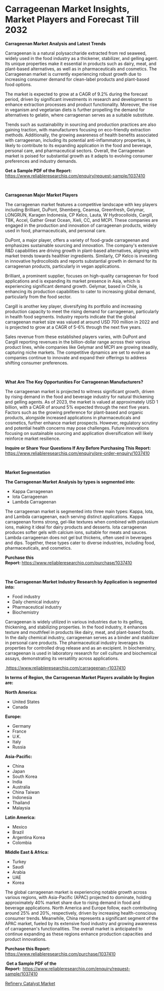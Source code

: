 <p><h1>Carrageenan Market Insights, Market Players and Forecast Till 2032</h1></p><p><strong>Carrageenan Market Analysis and Latest Trends</strong></p>
<p><p>Carrageenan is a natural polysaccharide extracted from red seaweed, widely used in the food industry as a thickener, stabilizer, and gelling agent. Its unique properties make it essential in products such as dairy, meat, and plant-based alternatives, as well as in pharmaceuticals and cosmetics. The Carrageenan market is currently experiencing robust growth due to increasing consumer demand for clean-label products and plant-based food options. </p><p>The market is expected to grow at a CAGR of 9.2% during the forecast period, driven by significant investments in research and development to enhance extraction processes and product functionality. Moreover, the rise in veganism and vegetarian diets is further propelling the demand for alternatives to gelatin, where carrageenan serves as a suitable substitute. </p><p>Trends such as sustainability in sourcing and production practices are also gaining traction, with manufacturers focusing on eco-friendly extraction methods. Additionally, the growing awareness of health benefits associated with carrageenan, including its potential anti-inflammatory properties, is likely to contribute to its expanding application in the food and beverage, personal care, and pharmaceutical sectors. Overall, the Carrageenan market is poised for substantial growth as it adapts to evolving consumer preferences and industry demands.</p></p>
<p><strong>Get a Sample PDF of the Report:&nbsp;</strong> <a href="https://www.reliableresearchiq.com/enquiry/request-sample/1037410?utm_campaign=2249&utm_medium=2&utm_source=Github&utm_content=ia&utm_term=31012025&utm_id=carrageenan">https://www.reliableresearchiq.com/enquiry/request-sample/1037410</a></p>
<p>&nbsp;</p>
<p><strong>Carrageenan Major Market Players</strong></p>
<p><p>The carrageenan market features a competitive landscape with key players including Brilliant, DuPont, Shemberg, Ceamsa, Greenfresh, Gelymar, LONGRUN, Karagen Indonesia, CP Kelco, Lauta, W Hydrocolloids, Cargill, TBK, Accel, Gather Great Ocean, Xieli, CC, and MCPI. These companies are engaged in the production and innovation of carrageenan products, widely used in food, pharmaceuticals, and personal care.</p><p>DuPont, a major player, offers a variety of food-grade carrageenan and emphasizes sustainable sourcing and innovation. The company's extensive R&D capabilities are driving growth in plant-based alternatives, aligning with market trends towards healthier ingredients. Similarly, CP Kelco is investing in innovative hydrocolloids and reports substantial growth in demand for its carrageenan products, particularly in vegan applications.</p><p>Brilliant, a prominent supplier, focuses on high-quality carrageenan for food applications and is expanding its market presence in Asia, which is experiencing significant demand growth. Gelymar, based in Chile, is enhancing its production capabilities to cater to increasing global demand, particularly from the food sector.</p><p>Cargill is another key player, diversifying its portfolio and increasing production capacity to meet the rising demand for carrageenan, particularly in health food segments. Industry reports indicate that the global carrageenan market size was valued at around USD 700 million in 2022 and is projected to grow at a CAGR of 5-6% through the next five years.</p><p>Sales revenue from these established players varies, with DuPont and Cargill reporting revenues in the billion-dollar range across their various product lines, while companies like Gelymar and MCPI are growing steadily, capturing niche markets. The competitive dynamics are set to evolve as companies continue to innovate and expand their offerings to address shifting consumer preferences.</p></p>
<p>&nbsp;</p>
<p><strong>What Are The Key Opportunities For Carrageenan Manufacturers?</strong></p>
<p><p>The carrageenan market is projected to witness significant growth, driven by rising demand in the food and beverage industry for natural thickening and gelling agents. As of 2023, the market is valued at approximately USD 1 billion, with a CAGR of around 5% expected through the next five years. Factors such as the growing preference for plant-based and organic products, alongside increased applications in pharmaceuticals and cosmetics, further enhance market prospects. However, regulatory scrutiny and potential health concerns may pose challenges. Future innovations focusing on sustainable sourcing and application diversification will likely reinforce market resilience.</p></p>
<p><strong>Inquire or Share Your Questions If Any Before Purchasing This Report:</strong> <a href="https://www.reliableresearchiq.com/enquiry/pre-order-enquiry/1037410?utm_campaign=2249&utm_medium=2&utm_source=Github&utm_content=ia&utm_term=31012025&utm_id=carrageenan">https://www.reliableresearchiq.com/enquiry/pre-order-enquiry/1037410</a></p>
<p>&nbsp;</p>
<p><strong>Market Segmentation</strong></p>
<p><strong>The Carrageenan Market Analysis by types is segmented into:</strong></p>
<p><ul><li>Kappa Carrageenan</li><li>Iota Carrageenan</li><li>Lambda Carrageenan</li></ul></p>
<p><p>The carrageenan market is segmented into three main types: Kappa, Iota, and Lambda carrageenan, each serving distinct applications. Kappa carrageenan forms strong, gel-like textures when combined with potassium ions, making it ideal for dairy products and desserts. Iota carrageenan produces softer gels with calcium ions, suitable for meats and sauces. Lambda carrageenan does not gel but thickens, often used in beverages and dips. Together, these types cater to diverse industries, including food, pharmaceuticals, and cosmetics.</p></p>
<p><strong>Purchase this Report:&nbsp;</strong><a href="https://www.reliableresearchiq.com/purchase/1037410?utm_campaign=2249&utm_medium=2&utm_source=Github&utm_content=ia&utm_term=31012025&utm_id=carrageenan">https://www.reliableresearchiq.com/purchase/1037410</a></p>
<p>&nbsp;</p>
<p><strong>The Carrageenan Market Industry Research by Application is segmented into:</strong></p>
<p><ul><li>Food industry</li><li>Daily chemical industry</li><li>Pharmaceutical industry</li><li>Biochemistry</li></ul></p>
<p><p>Carrageenan is widely utilized in various industries due to its gelling, thickening, and stabilizing properties. In the food industry, it enhances texture and mouthfeel in products like dairy, meat, and plant-based foods. In the daily chemical industry, carrageenan serves as a binder and stabilizer in personal care products. The pharmaceutical industry leverages its properties for controlled drug release and as an excipient. In biochemistry, carrageenan is used in laboratory research for cell culture and biochemical assays, demonstrating its versatility across applications.</p></p>
<p><a href="https://www.reliableresearchiq.com/carrageenan-r1037410?utm_campaign=2249&utm_medium=2&utm_source=Github&utm_content=ia&utm_term=31012025&utm_id=carrageenan">&nbsp;https://www.reliableresearchiq.com/carrageenan-r1037410</a></p>
<p><strong>In terms of Region, the Carrageenan Market Players available by Region are:</strong></p>
<p>
    <p> <strong> North America: </strong>
        <ul>
            <li>United States</li>
            <li>Canada</li>
        </ul>
        </p> 
    <p> <strong> Europe: </strong>
        <ul>
            <li>Germany</li>
            <li>France</li>
            <li>U.K.</li>
            <li>Italy</li>
            <li>Russia</li>
        </ul>
        </p> 
    <p> <strong> Asia-Pacific: </strong>
        <ul>
            <li>China</li>
            <li>Japan</li>
            <li>South Korea</li>
            <li>India</li>
            <li>Australia</li>
            <li>China Taiwan</li>
            <li>Indonesia</li>
            <li>Thailand</li>
            <li>Malaysia</li>
        </ul>
        </p> 
    <p> <strong> Latin America: </strong>
        <ul>
            <li>Mexico</li>
            <li>Brazil</li>
            <li>Argentina Korea</li>
            <li>Colombia</li>
        </ul>
        </p> 
    <p> <strong> Middle East & Africa: </strong>
        <ul>
            <li>Turkey</li>
            <li>Saudi</li>
            <li>Arabia</li>
            <li>UAE</li>
            <li>Korea</li>
        </ul>
    </p>
    </p>
<p><p>The global carrageenan market is experiencing notable growth across various regions, with Asia-Pacific (APAC) projected to dominate, holding approximately 40% market share due to rising demand in food and beverage applications. North America and Europe follow, each contributing around 25% and 20%, respectively, driven by increasing health-conscious consumer trends. Meanwhile, China represents a significant segment of the APAC market, fueled by its extensive food industry and growing awareness of carrageenan's functionalities. The overall market is anticipated to continue expanding as these regions enhance production capacities and product innovations.</p></p>
<p><strong>Purchase this Report: </strong><a href="https://www.reliableresearchiq.com/purchase/1037410?utm_campaign=2249&utm_medium=2&utm_source=Github&utm_content=ia&utm_term=31012025&utm_id=carrageenan">https://www.reliableresearchiq.com/purchase/1037410</a></p>
<p>&nbsp;<strong>Get a Sample PDF of the Report:&nbsp;&nbsp;</strong><a href="https://www.reliableresearchiq.com/enquiry/request-sample/1037410?utm_campaign=2249&utm_medium=2&utm_source=Github&utm_content=ia&utm_term=31012025&utm_id=carrageenan">https://www.reliableresearchiq.com/enquiry/request-sample/1037410</a></p>
<p><strong></strong></p>
<p><p><a href="https://github.com/AlisaRowe24/Market-Research-Report-List-1/blob/main/refinery-catalyst-market.md?utm_campaign=2249&utm_medium=2&utm_source=Github&utm_content=ia&utm_term=31012025&utm_id=carrageenan">Refinery Catalyst Market</a></p></p>